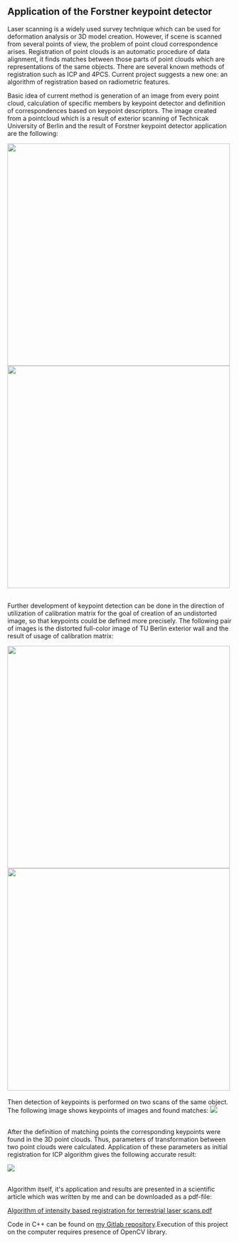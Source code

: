 <html>
<body>
	<h2>Application of the Forstner keypoint detector</h2>
	<p>Laser scanning is a widely used survey technique which can be used for deformation analysis or 3D model creation. However, if scene is scanned from several points of view, the problem of point cloud correspondence arises. Registration of point clouds is an automatic procedure of data alignment, it finds matches between those parts of point clouds which are representations of the same objects. There
	are several known methods of registration such as ICP and 4PCS. Current project suggests a new one: an algorithm of registration based on radiometric features.</p>
	<p>Basic idea of current method is generation of an image from every point cloud, calculation of specific members by keypoint detector and definition of correspondences based on keypoint descriptors. The image created from a pointcloud which is a result of exterior scanning of Technicak University of Berlin and the result of Forstner keypoint detector application are the following:</p>
	<img src="Result_rect_gray_str.PNG" width = "500">
	<img src="Result_image_with_kpts_gray.PNG" width = "500"> <br> <br>
	<p>Further development of keypoint detection can be done in the direction of utilization of calibration matrix for the goal of creation of an undistorted image, so that keypoints could be defined more precisely. The following pair of images is the distorted full-color image of TU Berlin exterior wall and the result of usage of calibration matrix:</p>
	<img src="Result_rect_RGB.PNG" width = "500">
	<img src="Result_proj_RGB.PNG" width = "500"> <br> <br>
	Then detection of keypoints is performed on two scans of the same object. The following image shows keypoints of images and found matches:
	<img src="forstner_rooms.PNG"> <br> <br>
	<p>After the definition of matching points the corresponding keypoints were found in the 3D point clouds. Thus, parameters of transformation between two point clouds were calculated. Application of these parameters as initial registration for ICP algorithm gives the following accurate result:</p>
	<img src="forstner_registration_precise.PNG"> <br> <br>
	<p>Algorithm itself, it's application and results are presented in a scientific article which was written by me and can be downloaded as a pdf-file: </p> 
	<p><a href="https://gitlab.tubit.tu-berlin.de/kuramin/forstner_keypoints_detector/tree/master/images/Keypont_detection.pdf">Algorithm of intensity based registration for terrestrial laser scans.pdf</a> </p>
	<p>Code in C++ can be found on <a href="https://gitlab.tubit.tu-berlin.de/users/kuramin/projects">my Gitlab repository</a>.Execution of this project on the computer requires presence of OpenCV library.</p>
</body>
</html>